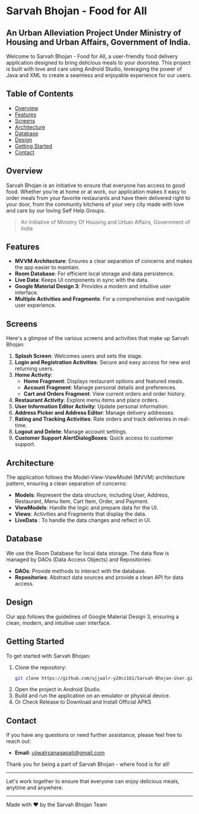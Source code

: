 # Sarvah Bhojan - Food for All 
## An Urban Alleviation Project Under Ministry of Housing and Urban Affairs, Government of India.

Welcome to Sarvah Bhojan - Food for All, a user-friendly food delivery application designed to bring delicious meals to your doorstep. This project is built with love and care using Android Studio, leveraging the power of Java and XML to create a seamless and enjoyable experience for our users.

## Table of Contents
- [Overview](#overview)
- [Features](#features)
- [Screens](#screens)
- [Architecture](#architecture)
- [Database](#database)
- [Design](#design)
- [Getting Started](#getting-started)
- [Contact](#contact)

## Overview

Sarvah Bhojan is an initiative to ensure that everyone has access to good food. Whether you're at home or at work, our application makes it easy to order meals from your favorite restaurants and have them delivered right to your door, from the community kitchens of your very city made with love and care by our loving Self Help Groups. 

> An Initiative of Ministry Of Housing and Urban Affairs, Government of India

## Features

- **MVVM Architecture**: Ensures a clear separation of concerns and makes the app easier to maintain.
- **Room Database**: For efficient local storage and data persistence.
- **Live Data**: Keeps UI components in sync with the data.
- **Google Material Design 3**: Provides a modern and intuitive user interface.
- **Multiple Activities and Fragments**: For a comprehensive and navigable user experience.

## Screens

Here's a glimpse of the various screens and activities that make up Sarvah Bhojan:

1. **Splash Screen**: Welcomes users and sets the stage.
2. **Login and Registration Activities**: Secure and easy access for new and returning users.
3. **Home Activity**:
   - **Home Fragment**: Displays restaurant options and featured meals.
   - **Account Fragment**: Manage personal details and preferences.
   - **Cart and Orders Fragment**: View current orders and order history.
4. **Restaurant Activity**: Explore menu items and place orders.
5. **User Information Editor Activity**: Update personal information.
6. **Address Picker and Address Editor**: Manage delivery addresses.
7. **Rating and Tracking Activities**: Rate orders and track deliveries in real-time.
8. **Logout and Delete**: Manage account settings.
9. **Customer Support AlertDialogBoxes**: Quick access to customer support.

## Architecture

The application follows the Model-View-ViewModel (MVVM) architecture pattern, ensuring a clean separation of concerns:

- **Models**: Represent the data structure, including User, Address, Restaurant, Menu Item, Cart Item, Order, and Payment.
- **ViewModels**: Handle the logic and prepare data for the UI.
- **Views**: Activities and Fragments that display the data.
- **LiveData** : To handle the data changes and reflect in UI.

## Database

We use the Room Database for local data storage. The data flow is managed by DAOs (Data Access Objects) and Repositories:

- **DAOs**: Provide methods to interact with the database.
- **Repositories**: Abstract data sources and provide a clean API for data access.

## Design

Our app follows the guidelines of Google Material Design 3, ensuring a clean, modern, and intuitive user interface.

## Getting Started

To get started with Sarvah Bhojan:

1. Clone the repository:
   ```sh
   git clone https://github.com/ujjwalr-y20cs161/Sarvah-Bhojan-User.git
   ```
2. Open the project in Android Studio.
3. Build and run the application on an emulator or physical device.
4. Or Check Release to Download and Install Official APKS


## Contact

If you have any questions or need further assistance, please feel free to reach out:

- **Email**: ujjwalrsanagapati@gmail.com 

Thank you for being a part of Sarvah Bhojan - where food is for all!

---

Let's work together to ensure that everyone can enjoy delicious meals, anytime and anywhere.

---

Made with ❤️ by the Sarvah Bhojan Team

